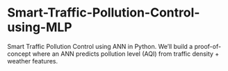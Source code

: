 # Smart-Traffic-Pollution-Control-using-MLP
Smart Traffic Pollution Control using ANN in Python. We’ll build a proof-of-concept where an ANN predicts pollution level (AQI) from traffic density + weather features.
